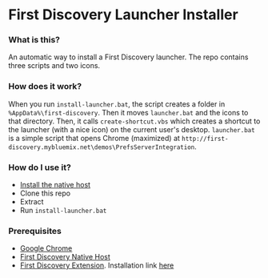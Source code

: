 # First Discovery Launcher Installer


### What is this?
An automatic way to install a First Discovery launcher. The repo contains three scripts and two icons.

### How does it work?
When you run `install-launcher.bat`, the script creates a folder in `%AppData%\first-discovery`. Then it moves `launcher.bat` and the icons to that directory. Then, it calls `create-shortcut.vbs` which creates a shortcut to the launcher (with a nice icon) on the current user's desktop. `launcher.bat` is a simple script that opens Chrome (maximized) at `http://first-discovery.mybluemix.net\demos\PrefsServerIntegration`.

### How do I use it?
- [Install the native host](https://github.com/pga03/first-discovery-native-host) 
- Clone this repo
- Extract
- Run `install-launcher.bat`

### Prerequisites
- [Google Chrome](https://www.google.com/chrome/browser/desktop/)
- [First Discovery Native Host](https://github.com/pga03/first-discovery-native-host)
- [First Discovery Extension](https://github.com/pga03/extension-chrome-windows). Installation link [here](https://chrome.google.com/webstore/detail/comibmfirstdiscovery/nkojgcmaioingjndknblmghefcfijobm)
